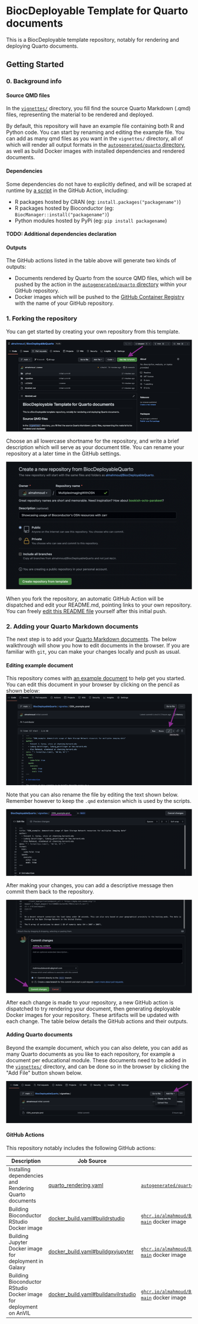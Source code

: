 # BiocDeployable Template for Quarto documents

This is a BiocDeployable template repository, notably for rendering and deploying Quarto documents.

## Getting Started

### 0. Background info

#### Source QMD files

In the [`vignettes/`](./vignettes) directory, you fill find the source Quarto Markdown (.qmd) files,
representing the material to be rendered and deployed.

By default, this repository will have an example file containing both R and Python code.
You can start by renaming and editing the example file.
You can add as many qmd files as you want in the `vignettes/` directory, all of which will render all
output formats in the [`autogenerated/quarto` directory](./autogenerated/quarto), as well as build
Docker images with installed dependencies and rendered documents.

#### Dependencies

Some dependencies do not have to explicitly defined, and will be scraped at runtime by [a script](.github/scripts/install_missing.sh)
in the GitHub Action, including:
  - R packages hosted by CRAN (eg: `install.packages("packagename")`)
  - R packages hosted by Bioconductor (eg: `BiocManager::install("packagename")`)
  - Python modules hosted by PyPi (eg: `pip install packagename`)

#### TODO: Additional dependencies declaration

#### Outputs

The GitHub actions listed in the table above will generate two kinds of outputs:
  - Documents rendered by Quarto from the source QMD files, which will be pushed by the action in the [`autogenerated/quarto` directory](./autogenerated/quarto) within your GitHub repository.
  - Docker images which will be pushed to the [GitHub Container Registry](https://docs.github.com/en/packages/working-with-a-github-packages-registry/working-with-the-container-registry) with the name of your GitHub repository.

### 1. Forking the repository

You can get started by creating your own repository from this template.

![use-template-button](screenshots/getting-started-1.png)

Choose an all lowercase shortname for the repository, and write a brief description
which will serve as your document title. You can rename your repository at a later time in the GitHub settings.

![choose-names](screenshots/getting-started-2.png)

When you fork the repository, an automatic GitHub Action will be dispatched and edit your 
README.md, pointing links to your own repository. You can freely [edit this README file](./README.md) yourself after this initial push.

### 2. Adding your Quarto Markdown documents

The next step is to add your [Quarto Markdown documents](https://quarto.org/docs/authoring/markdown-basics.html).
The below walkthrough will show you how to edit documents in the browser. If you are familiar
with `git`, you can make your changes locally and push as usual.

#### Editing example document

This repository comes with [an example document](./vignettes/OSN_example.qmd) to help get you started.
You can edit this document in your browser by clicking on the pencil as shown below:
![pencil-to-edit](screenshots/getting-started-3.png)

Note that you can also rename the file by editing the text shown below. Remember however to keep the `.qmd` extension which is used by the scripts.

![renaming](screenshots/getting-started-4.png)

After making your changes, you can add a descriptive message then commit them back to the repository.

![committing](screenshots/getting-started-5.png)

After each change is made to your repository, a new GitHub action is dispatched to try 
rendering your document, then generating deployable Docker images for your repository.
These artifacts will be updated with each change. The table below details the GitHub actions
and their outputs.

#### Adding Quarto documents

Beyond the example document, which you can also delete, you can add as many Quarto documents
as you like to each repository, for example a document per educational module. These documents
need to be added in the [`vignettes/`](./vignettes) directory, and can be done so in the 
browser by clicking the "Add File" button shown below.

![add-file](screenshots/getting-started-6.png)

#### GitHub Actions 

This repository notably includes the following GitHub actions:

| Description                                                        | Job Source                                                                       | Outputs                                                                    | Trigger             |
|--------------------------------------------------------------------|----------------------------------------------------------------------------------|----------------------------------------------------------------------------|---------------------|
| Installing dependencies and Rendering Quarto documents             | [quarto_rendering.yaml](./.github/workflows/quarto_rendering.yaml#L6)               | [`autogenerated/quarto` directory](./autogenerated/quarto)                 | Every pushed commit |
| Building Bioconductor RStudio Docker image                         | [docker_build.yaml#buildrstudio](./.github/workflows/quarto_rendering.yaml#L44)       | [`ghcr.io/almahmoud/BiocDeployableQuarto:biocrstudio-main`](https://ghcr.io/almahmoud/BiocDeployableQuarto:biocrstudio-main) docker image | Every pushed commit |
| Building Jupyter Docker image for deployment in Galaxy             | [docker_build.yaml#buildgxyjupyter](./.github/workflows/quarto_rendering.yaml#L74)   | [`ghcr.io/almahmoud/BiocDeployableQuarto:gxyjupyter-main`](https://ghcr.io/almahmoud/BiocDeployableQuarto:gxyjupyter-main) docker image | Every pushed commit |
| Building Bioconductor RStudio Docker image for deployment on AnVIL | [docker_build.yaml#buildanvilrstudio](./.github/workflows/quarto_rendering.yaml#L104) | [`ghcr.io/almahmoud/BiocDeployableQuarto:biocanvil-main`](https://ghcr.io/almahmoud/BiocDeployableQuarto:biocanvil-main) docker image  | Every pushed commit |

